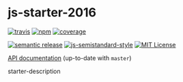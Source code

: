 # js-starter-2016
[![travis][travis-image]][travis-url]
[![npm][npm-image]][npm-url]
[![coverage][coverage-image]][coverage-url]

[![semantic release][semantic-release-image]][semantic-release-url]
[![js-semistandard-style][semistandard-image]][semistandard-url]
[![MIT License][license-image]][license-url]

[API documentation][doc-url] (up-to-date with `master`)

starter-description

[travis-image]: https://img.shields.io/travis/motiz88/js-starter-2016.svg?style=flat-square
[travis-url]: https://travis-ci.org/motiz88/js-starter-2016
[npm-image]: https://img.shields.io/npm/v/js-starter-2016.svg?style=flat-square
[npm-url]: https://npmjs.org/package/js-starter-2016
[semantic-release-image]: https://img.shields.io/badge/%20%20%F0%9F%93%A6%F0%9F%9A%80-semantic--release-e10079.svg?style=flat-square
[semantic-release-url]: https://github.com/semantic-release/semantic-release
[license-image]: http://img.shields.io/badge/license-MIT-brightgreen.svg?style=flat-square
[license-url]: http://motiz88.mit-license.org/
[semistandard-image]: https://img.shields.io/badge/code%20style-semistandard-brightgreen.svg?style=flat-square
[semistandard-url]: https://github.com/Flet/semistandard
[coverage-image]: https://img.shields.io/coveralls/motiz88/js-starter-2016.svg?style=flat-square
[coverage-url]: https://coveralls.io/github/motiz88/js-starter-2016?branch=master
[doc-url]: http://motiz88.github.io/js-starter-2016/
